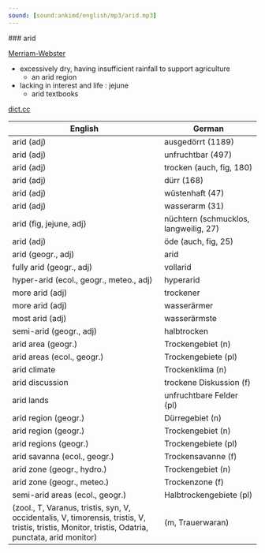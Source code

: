 ```yaml
---
sound: [sound:ankimd/english/mp3/arid.mp3]
---
```


\### arid

[Merriam-Webster](https://www.merriam-webster.com/dictionary/arid)

- excessively dry, having insufficient rainfall to support agriculture
    - an arid region
- lacking in interest and life : jejune
    - arid textbooks

[dict.cc](https://www.dict.cc/arid)

| English        | German       |
| -------------- | ------------ |
| arid (adj) | ausgedörrt (1189) |
| arid (adj) | unfruchtbar (497) |
| arid (adj) | trocken (auch, fig, 180) |
| arid (adj) | dürr (168) |
| arid (adj) | wüstenhaft (47) |
| arid (adj) | wasserarm (31) |
| arid (fig, jejune, adj) | nüchtern (schmucklos, langweilig, 27) |
| arid (adj) | öde (auch, fig, 25) |
| arid (geogr., adj) | arid |
| fully arid (geogr., adj) | vollarid |
| hyper-arid (ecol., geogr., meteo., adj) | hyperarid |
| more arid (adj) | trockener |
| more arid (adj) | wasserärmer |
| most arid (adj) | wasserärmste |
| semi-arid (geogr., adj) | halbtrocken |
| arid area (geogr.) | Trockengebiet (n) |
| arid areas (ecol., geogr.) | Trockengebiete (pl) |
| arid climate | Trockenklima (n) |
| arid discussion | trockene Diskussion (f) |
| arid lands | unfruchtbare Felder (pl) |
| arid region (geogr.) | Dürregebiet (n) |
| arid region (geogr.) | Trockengebiet (n) |
| arid regions (geogr.) | Trockengebiete (pl) |
| arid savanna (ecol., geogr.) | Trockensavanne (f) |
| arid zone (geogr., hydro.) | Trockengebiet (n) |
| arid zone (geogr., meteo.) | Trockenzone (f) |
| semi-arid areas (ecol., geogr.) | Halbtrockengebiete (pl) |
|  (zool., T, Varanus, tristis, syn, V, occidentalis, V, timorensis, tristis, V, tristis, tristis, Monitor, tristis, Odatria, punctata, arid monitor) |  (m, Trauerwaran) |
